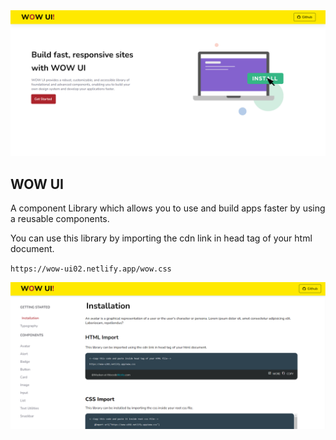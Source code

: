 <img src="./assets/home.png">

## WOW UI

A component Library which allows you to use and build apps faster by using a reusable components.

You can use this library by importing the cdn link in head tag of your html document.

`https://wow-ui02.netlify.app/wow.css`

<img src="./assets/first.png">
